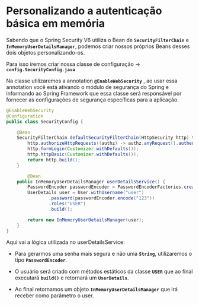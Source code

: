 # Personalizando a autenticação básica em memória

Sabendo que o Spring Security V6 utiliza o Bean de **`SecurityFilterChain`** e **`InMemoryUserDetailsManager`**, podemos criar nossos próprios Beans desses dois objetos personalizando-os.

Para isso iremos criar nossa classe de configuração → **`config.SecurityConfig.java`** 

Na classe utilizaremos a annotation **`@EnableWebSecurity`** , ao usar essa annotation você está ativando o módulo de segurança do Spring e informando ao Spring Framework que essa classe será responsável por fornecer as configurações de segurança específicas para a aplicação.

```java
@EnableWebSecurity
@Configuration
public class SecurityConfig {

    @Bean
    SecurityFilterChain defaultSecurityFilterChain(HttpSecurity http) throws Exception {
        http.authorizeHttpRequests((authz) -> authz.anyRequest().authenticated());
        http.formLogin(Customizer.withDefaults());
        http.httpBasic(Customizer.withDefaults());
        return http.build();
    }

		@Bean
    public InMemoryUserDetailsManager userDetailsService() {
        PasswordEncoder passwordEncoder = PasswordEncoderFactories.createDelegatingPasswordEncoder();
        UserDetails user = User.withUsername("user")
                .password(passwordEncoder.encode("123"))
                .roles("USER")
                .build();

        return new InMemoryUserDetailsManager(user);
    }
}
```

Aqui vai a lógica utilizada no userDetailsService:

- Para gerarmos uma senha mais segura e não uma **`String`**, utilizaremos o tipo **`PasswordEncoder`**.

- O usuário será criado com métodos estáticos da classe **`USER`** que ao final executará **`build()`** e retornará um **`UserDetails`**.

- Ao final retornamos um objeto **`InMemoryUserDetailsManager`** que irá receber como parâmetro o user.